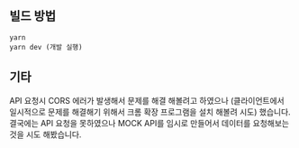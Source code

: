 
## 빌드 방법
```
yarn
yarn dev (개발 실행)
```

## 기타
API 요청시 CORS 에러가 발생해서 문제를 해결 해볼려고 하였으나 (클라이언트에서 일시적으로 문제를 해결해기 위해서 크롬 확장 프로그램을 설치 해볼려 시도) 했습니다.
결국에는 API 요청을 못하였으나 MOCK API를 임시로 만들어서 데이터를 요청해보는것을 시도 해봤습니다.